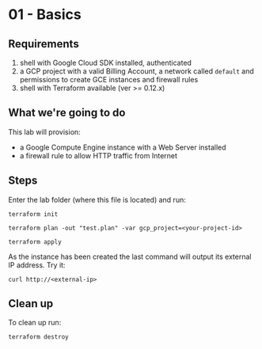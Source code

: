 # 01 - Basics

## Requirements

1. shell with Google Cloud SDK installed, authenticated
1. a GCP project with a valid Billing Account, a network called `default` and permissions to create GCE instances and firewall rules
1. shell with Terraform available (ver >= 0.12.x)

## What we're going to do

This lab will provision:

* a Google Compute Engine instance with a Web Server installed
* a firewall rule to allow HTTP traffic from Internet

## Steps

Enter the lab folder (where this file is located) and run:

```
terraform init

terraform plan -out "test.plan" -var gcp_project=<your-project-id>

terraform apply
```

As the instance has been created the last command will output its external IP address. Try it:

```
curl http://<external-ip>
```

## Clean up

To clean up run:

```
terraform destroy
```
